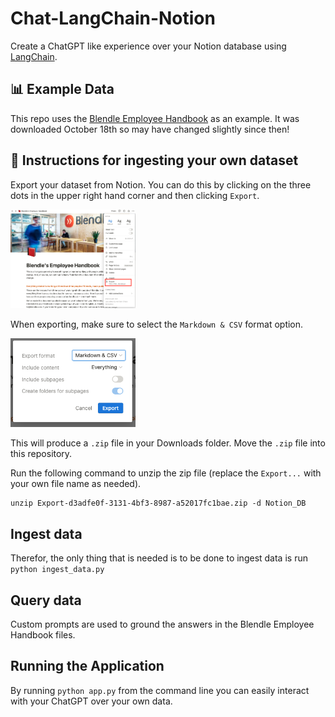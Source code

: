 # Chat-LangChain-Notion

Create a ChatGPT like experience over your Notion database using [LangChain](https://github.com/hwchase17/langchain).


## 📊 Example Data
This repo uses the [Blendle Employee Handbook](https://www.notion.so/Blendle-s-Employee-Handbook-7692ffe24f07450785f093b94bbe1a09) as an example.
It was downloaded October 18th so may have changed slightly since then!

## 🧑 Instructions for ingesting your own dataset

Export your dataset from Notion. You can do this by clicking on the three dots in the upper right hand corner and then clicking `Export`.

<img src="export_notion.png" alt="export" width="200"/>

When exporting, make sure to select the `Markdown & CSV` format option.

<img src="export_format.png" alt="export-format" width="200"/>

This will produce a `.zip` file in your Downloads folder. Move the `.zip` file into this repository.

Run the following command to unzip the zip file (replace the `Export...` with your own file name as needed).

```shell
unzip Export-d3adfe0f-3131-4bf3-8987-a52017fc1bae.zip -d Notion_DB
```

## Ingest data

Therefor, the only thing that is needed is to be done to ingest data is run `python ingest_data.py`

## Query data
Custom prompts are used to ground the answers in the Blendle Employee Handbook files.

## Running the Application

By running `python app.py` from the command line you can easily interact with your ChatGPT over your own data.
